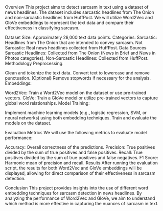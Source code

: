 
Overview
This project aims to detect sarcasm in text using a dataset of news headlines. The dataset includes sarcastic headlines from The Onion and non-sarcastic headlines from HuffPost. We will utilize Word2Vec and GloVe embeddings to represent the text data and compare their effectiveness in classifying sarcasm.

Dataset
Size: Approximately 28,000 text data points.
Categories:
Sarcastic: Headlines from The Onion that are intended to convey sarcasm.
Not Sarcastic: Real news headlines collected from HuffPost.
Data Sources
Sarcastic Headlines: Collected from The Onion (News in Brief and News in Photos categories).
Non-Sarcastic Headlines: Collected from HuffPost.
Methodology
Preprocessing:

Clean and tokenize the text data.
Convert text to lowercase and remove punctuation.
(Optional) Remove stopwords if necessary for the analysis.
Embeddings:

Word2Vec: Train a Word2Vec model on the dataset or use pre-trained vectors.
GloVe: Train a GloVe model or utilize pre-trained vectors to capture global word relationships.
Model Training:

Implement machine learning models (e.g., logistic regression, SVM, or neural networks) using both embedding techniques.
Train and evaluate the models on the dataset.


Evaluation Metrics
We will use the following metrics to evaluate model performance:

Accuracy: Overall correctness of the predictions.
Precision: True positives divided by the sum of true positives and false positives.
Recall: True positives divided by the sum of true positives and false negatives.
F1 Score: Harmonic mean of precision and recall.
Results
After running the evaluation script, the results for both Word2Vec and GloVe embeddings will be displayed, allowing for direct comparison of their effectiveness in sarcasm detection.

Conclusion
This project provides insights into the use of different word embedding techniques for sarcasm detection in news headlines. By analyzing the performance of Word2Vec and GloVe, we aim to understand which method is more effective in capturing the nuances of sarcasm in text.
